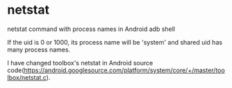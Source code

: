 netstat
=======

netstat command with process names in Android adb shell

If the uid is 0 or 1000, its process name will be 'system' and shared uid has many process names.

I have changed toolbox's netstat in Android source code(https://android.googlesource.com/platform/system/core/+/master/toolbox/netstat.c).

